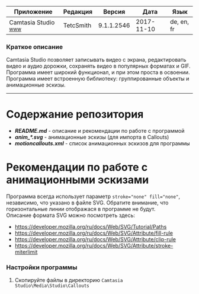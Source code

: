 [License]://creativecommons.org/licenses/by-nc-sa/4.0/deed.ru

Приложение|Редакция|Версия|Дата|Язык
---|---|---|---|---
Camtasia Studio <sup>[www]</sup>|TetcSmith|9.1.1.2546|2017-11-10|de, en, fr

[www]: //www.techsmith.com/download/camtasia "Site"

### Краткое описание

Camtasia Studio позволяет записывать видео с экрана, редактировать видео и аудио дорожки, сохранять 
видео в популярных форматах и GIF. Программа имеет широкий функционал, и при этом проста в освоении. 
Программа имеет встроенную библиотеку: группированные объекты и анимационные эскизы.

---
# Содержание репозитория

- ***README.md*** - описание и рекомендации по работе с программой
- ***anim_\*.svg*** - анимационные эскизы (для импорта в Callouts)
- ***motioncallouts.xml*** - список анимационных эскизов для программы


# Рекомендации по работе с анимационными эскизами

Программа всегда использует параметр `stroke="none" fill="none"`, независимо, что указано в файле SVG. 
Обратите внимание, что горизонтальные линии отображася в программе не будут.  
Описание формата SVG можно посмотреть здесь:  
- https://developer.mozilla.org/ru/docs/Web/SVG/Tutorial/Paths
- https://developer.mozilla.org/ru/docs/Web/SVG/Attribute/fill-rule
- https://developer.mozilla.org/ru/docs/Web/SVG/Attribute/clip-rule
- https://developer.mozilla.org/ru/docs/Web/SVG/Attribute/stroke-miterlimit

### Настройки программы

1. Скопируйте файлы в директорию `Camtasia Studio\Media\Studio\Callouts`

# 

